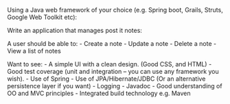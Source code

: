 Using a Java web framework of your choice (e.g. Spring boot, Grails, Struts, Google Web Toolkit etc):
 
Write an application that manages post it notes:
 
A user should be able to:
    - Create a note
    - Update a note
    - Delete a note
    - View a list of notes
 
Want to see:
    - A simple UI with a clean design. (Good CSS, and HTML)
    - Good test coverage (unit and integration – you can use any framework you wish).
    - Use of Spring
    - Use of JPA/Hibernate/JDBC (Or an alternative persistence layer if you want)
    - Logging
    - Javadoc
    - Good understanding of OO and MVC principles
    - Integrated build technology e.g. Maven
 
